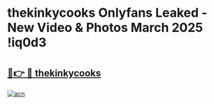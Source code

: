 # thekinkycooks Onlyfans Leaked - New Video & Photos March 2025 !iq0d3

# <h2><a href="https://4njb67.iuczelnia.edu.pl?title=thekinkycooks&ref=iq0d3">🔗👉 🔴 thekinkycooks</a></h2>

[![acn](https://github.com/user-attachments/assets/0f9c940e-d8b0-45ae-aac7-cd30a18b3e1c)](https://4njb67.iuczelnia.edu.pl?title=thekinkycooks&ref=iq0d3)

